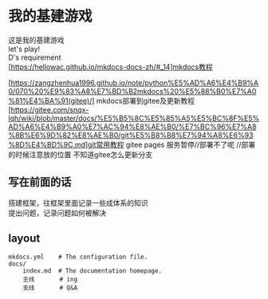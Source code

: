 # 我的基建游戏
这是我的基建游戏<br/>
let's play!<br/>
D's requirement<br/>
[https://hellowac.github.io/mkdocs-docs-zh/#_14]mkdocs教程

[https://zangzhenhua1996.github.io/note/python%E5%AD%A6%E4%B9%A0/070%20%E9%83%A8%E7%BD%B2mkdocs%20%E5%88%B0%E7%A0%81%E4%BA%91(gitee)/]
mkdocs部署到gitee及更新教程
[https://gitee.com/snqx-lqh/wiki/blob/master/docs/%E5%B5%8C%E5%85%A5%E5%BC%8F%E5%AD%A6%E4%B9%A0%E7%AC%94%E8%AE%B0/%E7%BC%96%E7%A8%8B%E6%9D%82%E8%AE%B0/git%E5%B8%B8%E7%94%A8%E6%93%8D%E4%BD%9C.md]git常用教程
gitee pages 服务暂停//部署不了呢 
//部署的时候注意放的位置
不知道gitee怎么更新分支

## 写在前面的话
搭建框架，往框架里面记录一些成体系的知识<br/>
提出问题，记录问题如何被解决<br/>
## layout
    mkdocs.yml    # The configuration file.
    docs/
        index.md  # The documentation homepage.
        主线       # ing
        支线       # Q&A
